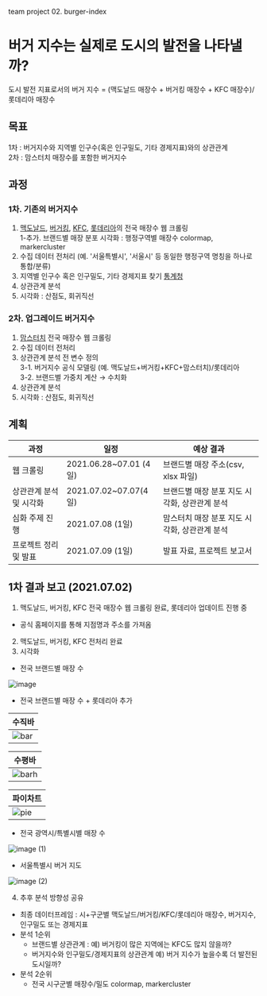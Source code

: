 team project 02. burger-index
# 버거 지수는 실제로 도시의 발전을 나타낼까?


도시 발전 지표로서의 버거 지수 = (맥도날드 매장수 + 버거킹 매장수 +  KFC 매장수)/롯데리아 매장수

## 목표
1차 : 버거지수와 지역별 인구수(혹은 인구밀도, 기타 경제지표)와의 상관관계  
2차 : 맘스터치 매장수를 포함한 버거지수 

## 과정
### 1차. 기존의 버거지수
1. [맥도날드](https://www.mcdonalds.co.kr/kor/main.do), [버거킹](https://www.burgerking.co.kr/#/home), [KFC](https://www.kfckorea.com/), [롯데리아](http://www.lotteria.com/index.asp)의 전국 매장수 웹 크롤링  
1-추가. 브랜드별 매장 분포 시각화 : 행정구역별 매장수 colormap, markercluster
2. 수집 데이터 전처리 (예. '서울특별시', '서울시' 등 동일한 행정구역 명칭을 하나로 통합/분류)
2. 지역별 인구수 혹은 인구밀도, 기타 경제지표 찾기 [통계청](https://kostat.go.kr/portal/korea/index.action)
3. 상관관계 분석
4. 시각화 : 산점도, 회귀직선

### 2차. 업그레이드 버거지수
1. [맘스터치](https://www.momstouch.co.kr/) 전국 매장수 웹 크롤링
2. 수집 데이터 전처리  
3. 상관관계 분석 전 변수 정의  
3-1. 버거지수 공식 모델링 (예. 맥도날드+버거킹+KFC+맘스터치)/롯데리아  
3-2. 브랜드별 가중치 계산 → 수치화   
4. 상관관계 분석  
5. 시각화 : 산점도, 회귀직선

## 계획
|과정|일정|예상 결과|
|--|--|--|
|웹 크롤링| 2021.06.28~07.01 (4일)|브랜드별 매장 주소(csv, xlsx 파일)|
|상관관계 분석 및 시각화| 2021.07.02~07.07(4일)|브랜드별 매장 분포 지도 시각화, 상관관계 분석|
|심화 주제 진행 | 2021.07.08 (1일)|맘스터치 매장 분포 지도 시각화, 상관관계 분석|
|프로젝트 정리 및 발표| 2021.07.09 (1일)| 발표 자료, 프로젝트 보고서|

##  1차 결과 보고 (2021.07.02)
1.  맥도날드, 버거킹, KFC 전국 매장수 웹 크롤링 완료, 롯데리아 업데이트 진행 중
 - 공식 홈페이지를 통해 지점명과 주소를 가져옴
2.  맥도날드, 버거킹, KFC 전처리 완료
3.  시각화

- 전국 브랜드별 매장 수

![image](https://user-images.githubusercontent.com/38090151/124228920-d6552f80-db47-11eb-8ad1-4c234196b435.png)

- 전국 브랜드별 매장 수 + 롯데리아 추가

|수직바|
|---|
|![bar](https://user-images.githubusercontent.com/38090151/124228898-cf2e2180-db47-11eb-8787-c7d8fcbcf742.png) | 

|수평바|
|----|
|![barh](https://user-images.githubusercontent.com/38090151/124228902-d05f4e80-db47-11eb-97cf-e5d5bdfc38f8.png) |

|파이차트|
|-----|
|![pie](https://user-images.githubusercontent.com/38090151/124228904-d0f7e500-db47-11eb-9b11-478980b1f3f2.png) |


- 전국 광역시/특별시별 매장 수

![image (1)](https://user-images.githubusercontent.com/38090151/124228919-d5bc9900-db47-11eb-9527-ad10213b5227.png)


- 서울특별시 버거 지도


![image (2)](https://user-images.githubusercontent.com/38090151/124228906-d1907b80-db47-11eb-9df7-10a7a2a7a97d.png)


4. 추후 분석 방향성 공유
- 최종 데이터프레임 : 시+구군별 맥도날드/버거킹/KFC/롯데리아 매장수, 버거지수, 인구밀도 또는 경제지표
- 분석 1순위 
  - 브랜드별 상관관계 : 예) 버거킹이 많은 지역에는 KFC도 많지 않을까?
  - 버거지수와 인구밀도/경제지표의 상관관계 예) 버거 지수가 높을수록 더 발전된 도시일까?
- 분석 2순위
  - 전국 시구군별 매장수/밀도 colormap, markercluster



